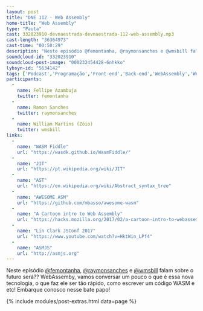 ```yaml
---
layout: post
title: "DNE 112 - Web Assembly"
home-title: "Web Assembly"
type: "Pauta"
cast: 332023910-devnaestrada-devnaestrada-112-web-assembly.mp3
cast-length: "36364973"
cast-time: "00:50:29"
description: "Neste episódio @femontanha, @raymonsanches e @wmsbill falam sobre o futuro será?? WebAssemby, vamos conversar um pouco o que é essa nova tecnologia, o que faz ele ser tão rápido, como escrever um código WASM e etc! Embarque conosco nesse bate papo!"
soundcloud-id: "332023910"
soundcloud-post-image: "000232454428-6nhkko"
lybsyn-id: "5634142"
tags: ['Podcast','Programação','Front-end','Back-end','WebAssembly','WASM', 'JIT', 'AST']
participants:
  -
    name: Fellipe Azambuja
    twitter: femontanha
  -
    name: Ramon Sanches
    twitter: raymonsanches
  -
    name: William Martins (Zóio)
    twitter: wmsbill
links:
  -
    name: "WASM Fiddle"
    url: "https://wasdk.github.io/WasmFiddle/"
  -
    name: "JIT"
    url: "https://pt.wikipedia.org/wiki/JIT"
  -
    name: "AST"
    url: "https://en.wikipedia.org/wiki/Abstract_syntax_tree"
  -
    name: "AWESOME ASM"
    url: "https://github.com/mbasso/awesome-wasm"
  -
    name: "A Cartoon intro to Web Assembly"
    url: "https://hacks.mozilla.org/2017/02/a-cartoon-intro-to-webassembly/"
  -
    name: "Lin Clark JSConf 2017"
    url: "https://www.youtube.com/watch?v=HktWin_LPf4"
  -
    name: "ASMJS"
    url: "http://asmjs.org"
---
```


Neste episódio [@femontanha](https://twitter.com/femontanha), [@raymonsanches](https://twitter.com/raymonsanches) e  [@wmsbill](https://twitter.com/@wmsbill) falam sobre o futuro será?? WebAssemby, vamos conversar um pouco o que é essa nova tecnologia, o que faz ele ser tão rápido, como escrever um código WASM e etc! Embarque conosco nesse bate papo!

{% include modules/post-extras.html data=page %}
